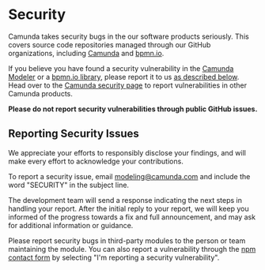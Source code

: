 # Security

Camunda takes security bugs in the our software products seriously. This covers source code repositories managed through our GitHub organizations, including [Camunda](https://github.com/camunda) and [bpmn.io](https://github.com/bpmn-io). 

If you believe you have found a security vulnerability in the [Camunda Modeler](https://github.com/camunda/camunda-modeler) or a [bpmn.io library](https://github.com/bpmn-io), please report it to us [as described below](#reporting-security-issues). Head over to the [Camunda security page](https://docs.camunda.org/security/report-vulnerability/) to report vulnerabilities in other Camunda products.

__Please do not report security vulnerabilities through public GitHub issues.__


## Reporting Security Issues

We appreciate your efforts to responsibly disclose your findings, and will make every effort to acknowledge your contributions.

To report a security issue, email [modeling@camunda.com](mailto:modeling@camunda.com) and include the word "SECURITY" in the subject line.

The development team will send a response indicating the next steps in handling your report. After the initial reply to your report, we will keep you informed of the progress towards a fix and full announcement, and may ask for additional information or guidance.

Please report security bugs in third-party modules to the person or team maintaining the module. You can also report a vulnerability through the [npm contact form](https://www.npmjs.com/support) by selecting "I'm reporting a security vulnerability".

